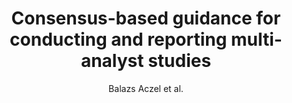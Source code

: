 ---
cat: gaia
subcat: architecture
bestof: false
author: Balazs Aczel et al.
title: Consensus-based guidance for conducting and reporting multi-analyst studies
journal: eLife
year: 2021
type: article
url: https -//doi.org/10.7554/eLife.72185
doi: 10.7554/eLife.72185
---